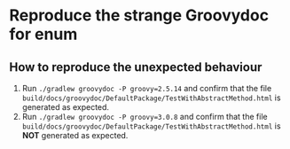 # Reproduce the strange Groovydoc for enum

## How to reproduce the unexpected behaviour

1. Run `./gradlew groovydoc -P groovy=2.5.14` and confirm that the file `build/docs/groovydoc/DefaultPackage/TestWithAbstractMethod.html` is generated as expected.
2. Run `./gradlew groovydoc -P groovy=3.0.8` and confirm that the file `build/docs/groovydoc/DefaultPackage/TestWithAbstractMethod.html` is **NOT** generated as expected.
